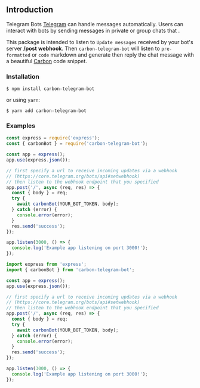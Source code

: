 ## Introduction

Telegram Bots [Telegram](https://telegram.org) can handle messages automatically.
Users can interact with bots by sending messages in private or group chats that .

This package is intended to listen to `Update messages` received by your bot's server **/post** **webhook**. Then `carbon-telegram-bot` will listen to `pre-formatted` or `code` markdown and generate then reply the chat message with a beautiful [Carbon](http://carbon.now.sh) code snippet.

### Installation

```
$ npm install carbon-telegram-bot
```

or using `yarn`:

```
$ yarn add carbon-telegram-bot
```

### Examples

```js
const express = require('express');
const { carbonBot } = require('carbon-telegram-bot');

const app = express();
app.use(express.json());

// first specify a url to receive incoming updates via a webhook
// (https://core.telegram.org/bots/api#setwebhook)
// then listen to the webhook endpoint that you specified
app.post('/', async (req, res) => {
  const { body } = req;
  try {
    await carbonBot(YOUR_BOT_TOKEN, body);
  } catch (error) {
    console.error(error);
  }
  res.send('success');
});

app.listen(3000, () => {
  console.log('Example app listening on port 3000!');
});
```

```js
import express from 'express';
import { carbonBot } from 'carbon-telegram-bot';

const app = express();
app.use(express.json());

// first specify a url to receive incoming updates via a webhook
// (https://core.telegram.org/bots/api#setwebhook)
// then listen to the webhook endpoint that you specified
app.post('/', async (req, res) => {
  const { body } = req;
  try {
    await carbonBot(YOUR_BOT_TOKEN, body);
  } catch (error) {
    console.error(error);
  }
  res.send('success');
});

app.listen(3000, () => {
  console.log('Example app listening on port 3000!');
});
```
